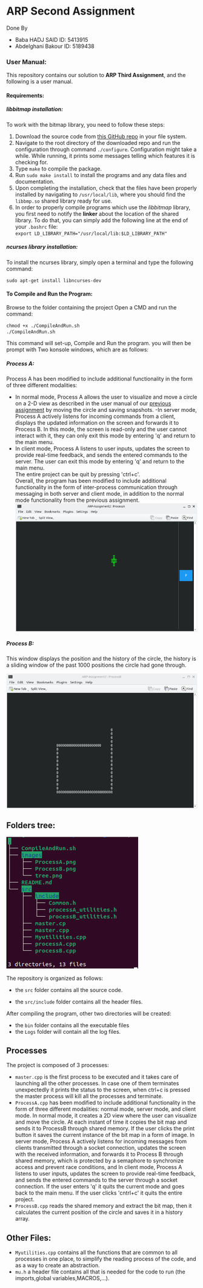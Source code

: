 # ARP Second Assignment
Done By 
- Baba HADJ SAID ID: 5413915
- Abdelghani Bakour ID: 5189438
### User Manual:
This repository contains our solution to **ARP Third Assignment**, and the following is a user manual.
#### Requirements:
##### *libbitmap* installation:
To work with the bitmap library, you need to follow these steps:
1. Download the source code from [this GitHub repo](https://github.com/draekko/libbitmap.git) in your file system.
2. Navigate to the root directory of the downloaded repo and run the configuration through command ```./configure```. Configuration might take a while.  While running, it prints some messages telling which features it is checking for.
3. Type ```make``` to compile the package.
4. Run ```sudo make install``` to install the programs and any data files and documentation.
5. Upon completing the installation, check that the files have been properly installed by navigating to ```/usr/local/lib```, where you should find the ```libbmp.so``` shared library ready for use.
6. In order to properly compile programs which use the *libbitmap* library, you first need to notify the **linker** about the location of the shared library. To do that, you can simply add the following line at the end of your ```.bashrc``` file:      
```export LD_LIBRARY_PATH="/usr/local/lib:$LD_LIBRARY_PATH"```
##### *ncurses library* installation:
To install the ncurses library, simply open a terminal and type the following command:
```console
sudo apt-get install libncurses-dev
```
#### To Compile and Run the Program:
Browse to the folder containing the project Open a CMD and run the command: 
```console
chmod +x ./CompileAndRun.sh
./CompileAndRun.sh 
```
This command will set-up, Compile and Run the program.
you will then be prompt with Two konsole windows, which are as follows:
##### Process A:
Process A has been modified to include additional functionality in the form of three different modalities:
- In normal mode, Process A allows the user to visualize and move a circle on a 2-D view as described in the user manual of our [previous assignment](https://github.com/babahadjsaid/ARPSecondAssignment) by moving the circle and saving snapshots.
-In server mode, Process A actively listens for incoming commands from a client, displays the updated information on the screen and forwards it to Process B. In this mode, the screen is read-only and the user cannot interact with it, they can only exit this mode by entering 'q' and return to the main menu.
- In client mode, Process A listens to user inputs, updates the screen to provide real-time feedback, and sends the entered commands to the server. The user can exit this mode by entering 'q' and return to the main menu.<br/> 
The entire project can be quit by pressing 'ctrl+c'.<br/> 
Overall, the program has been modified to include additional functionality in the form of inter-process communication through messaging in both server and client mode, in addition to the normal mode functionality from the previous assignment.
![plot](./images/ProcessA.png)
##### Process B:
This window displays the position and the history of the circle, the history is a sliding window of the past 1000 positions the circle had gone through.

![plot](./images/ProcessB.png)

## Folders tree:
![plot](./images/tree.png)

The repository is organized as follows:
- the `src` folder contains all the source code.

- the `src/include` folder contains all the header files.

After compiling the program, other two directories will be created:

- the `bin` folder contains all the executable files
- the `Logs` folder will contain all the log files.
## Processes
The project is composed of 3 processes:
- `master.cpp` is the first process to be executed and it takes care of launching all the other processes. In case one of them terminates unexpectedly it prints the status to the screen, when ctrl+c is pressed the master process will kill all the processes and terminate.
- `ProcessA.cpp` has been modified to include additional functionality in the form of three different modalities: normal mode, server mode, and client mode. In normal mode, it creates a 2D view where the user can visualize and move the circle. At each instant of time it copies the bit map and sends it to ProcessB through shared memory. If the user clicks the print button it saves the current instance of the bit map in a form of image. In server mode, Process A actively listens for incoming messages from clients transmitted through a socket connection, updates the screen with the received information, and forwards it to Process B through shared memory, which is protected by a semaphore to synchronize access and prevent race conditions, and In client mode, Process A listens to user inputs, updates the screen to provide real-time feedback, and sends the entered commands to the server through a socket connection. If the user enters 'q' it quits the current mode and goes back to the main menu. If the user clicks 'cntrl+c' it quits the entire project.
- `ProcessB.cpp` reads the shared memory and extract the bit map, then it calculates the current position of the circle and saves it in a history array.

## Other Files:
- `Myutilities.cpp` contains all the functions that are common to all processes in one place, to simplify the reading process of the code, and as a way to create an abstraction.
- `mu.h` a header file contains all that is needed for the code to run (the imports,global variables,MACROS,...).

